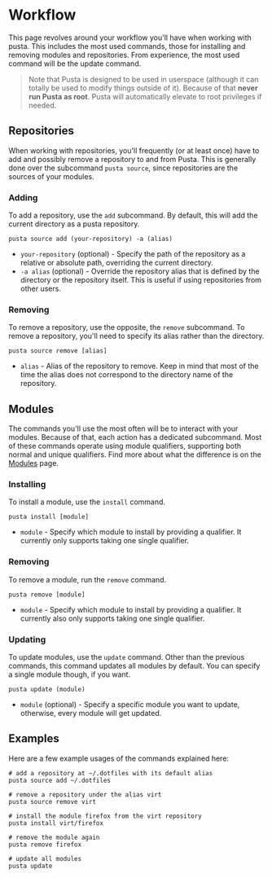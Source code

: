 # Workflow
This page revolves around your workflow you'll have when working with pusta. This includes the most used commands, those for installing and removing modules and repositories. From experience, the most used command will be the update command.

> Note that Pusta is designed to be used in userspace (although it can totally be used to modify things outside of it). Because of that **never run Pusta as root**. Pusta will automatically elevate to root privileges if needed.

## Repositories
When working with repositories, you'll frequently (or at least once) have to add and possibly remove a repository to and from Pusta. This is generally done over the subcommand `pusta source`, since repositories are the sources of your modules.

### Adding
To add a repository, use the `add` subcommand. By default, this will add the current directory as a pusta repository.

```shell
pusta source add (your-repository) -a (alias) 
```
- `your-repository` (optional) - Specify the path of the repository as a relative or absolute path, overriding the current directory.
- `-a alias` (optional) - Override the repository alias that is defined by the directory or the repository itself. This is useful if using repositories from other users.

### Removing
To remove a repository, use the opposite, the `remove` subcommand. To remove a repository, you'll need to specify its alias rather than the directory.

```shell
pusta source remove [alias]
```

- `alias` - Alias of the repository to remove. Keep in mind that most of the time the alias does not correspond to the directory name of the repository.

## Modules
The commands you'll use the most often will be to interact with your modules. Because of that, each action has a dedicated subcommand. Most of these commands operate using module qualifiers, supporting both normal and unique qualifiers. Find more about what the difference is on the [Modules](module#qualifiers) page.

### Installing
To install a module, use the `install` command.

```shell
pusta install [module]
```
- `module` - Specify which module to install by providing a qualifier. It currently only supports taking one single qualifier.

### Removing
To remove a module, run the `remove` command.

```shell
pusta remove [module]
```
- `module` - Specify which module to install by providing a qualifier. It currently also only supports taking one single qualifier.

### Updating
To update modules, use the `update` command. Other than the previous commands, this command updates all modules by default. You can specify a single module though, if you want.

```shell
pusta update (module)
```

- `module` (optional) - Specify a specific module you want to update, otherwise, every module will get updated.

## Examples
Here are a few example usages of the commands explained here:
```shell
# add a repository at ~/.dotfiles with its default alias
pusta source add ~/.dotfiles

# remove a repository under the alias virt
pusta source remove virt

# install the module firefox from the virt repository
pusta install virt/firefox

# remove the module again
pusta remove firefox

# update all modules
pusta update
```




